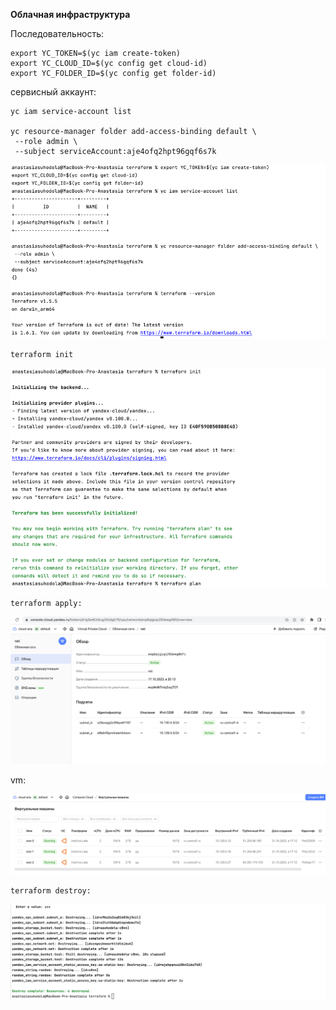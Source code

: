 **Облачная инфраструктура**

Последовательность:

```
export YC_TOKEN=$(yc iam create-token)
export YC_CLOUD_ID=$(yc config get cloud-id)
export YC_FOLDER_ID=$(yc config get folder-id)
```

сервисный аккаунт:

```
yc iam service-account list

yc resource-manager folder add-access-binding default \
 --role admin \
 --subject serviceAccount:aje4ofq2hpt96gqf6s7k
```

![img.png](pics/img.png)

```
terraform init
```
![img_2.png](pics/img_2.png)

```
terraform apply:
```
![img_1.png](pics/img_1.png)

vm:

![img.png](pics/img_5.png)

```
terraform destroy:
```
![img_1.png](pics/img_3.png)